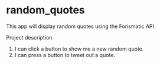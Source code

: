# random_quotes
This app will display random quotes using the Forismatic API

Project description
1. I can click a button to show me a new random quote.
2. I can press a button to tweet out a quote.
